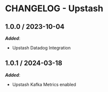 # CHANGELOG - Upstash

## 1.0.0 / 2023-10-04

***Added***:

* Upstash Datadog Integration

## 1.0.1 / 2024-03-18

***Added***:

* Upstash Kafka Metrics enabled